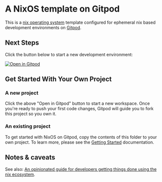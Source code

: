 # A NixOS template on Gitpod

This is a [nix operating system](https://nixos.org/) template configured for ephemeral nix based development environments on [Gitpod](https://www.gitpod.io/).

## Next Steps

Click the button below to start a new development environment:

[![Open in Gitpod](https://gitpod.io/button/open-in-gitpod.svg)](https://gitpod.io/#https://github.com/gitpod-io/template-nixos)

## Get Started With Your Own Project

### A new project

Click the above "Open in Gitpod" button to start a new workspace. Once you're ready to push your first code changes, Gitpod will guide you to fork this project so you own it.

### An existing project

To get started with NixOS on Gitpod, copy the contents of this folder to your own project. To learn more, please see the [Getting Started](https://www.gitpod.io/docs/getting-started) documentation.

## Notes & caveats

See also: [An opinionated guide for developers getting things done using the nix ecosystem](https://nix.dev/).
